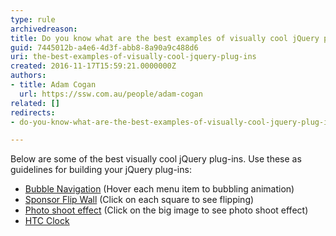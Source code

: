```yaml
---
type: rule
archivedreason: 
title: Do you know what are the best examples of visually cool jQuery plug-ins?
guid: 7445012b-a4e6-4d3f-abb8-8a90a9c488d6
uri: the-best-examples-of-visually-cool-jquery-plug-ins
created: 2016-11-17T15:59:21.0000000Z
authors:
- title: Adam Cogan
  url: https://ssw.com.au/people/adam-cogan
related: []
redirects:
- do-you-know-what-are-the-best-examples-of-visually-cool-jquery-plug-ins

---
```


Below are some of the best visually cool jQuery plug-ins. Use these as guidelines for building your jQuery plug-ins:

<!--endintro-->

* [Bubble Navigation](https://tympanus.net/Tutorials/BubbleNavigation/) (Hover each menu item to bubbling animation)
* [Sponsor Flip Wall](https://demo.tutorialzine.com/2010/03/sponsor-wall-flip-jquery-css/demo.php) (Click on each square to see flipping)
* [Photo shoot effect](https://demo.tutorialzine.com/2010/02/photo-shoot-css-jquery/demo.html) (Click on the big image to see photo shoot effect)
* [HTC Clock](https://www.jqueryscript.net/demo/HTC-Like-Weather-Clock-Plugin-jDigiClock)


